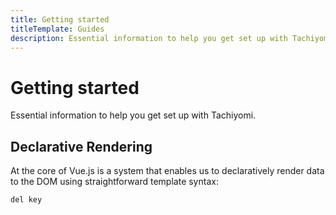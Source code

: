```yaml
---
title: Getting started
titleTemplate: Guides
description: Essential information to help you get set up with Tachiyomi.
---
```


# Getting started

Essential information to help you get set up with Tachiyomi.

## Declarative Rendering

At the core of Vue.js is a system that enables us to declaratively render data to the DOM using straightforward template syntax:

```shell
del key
```